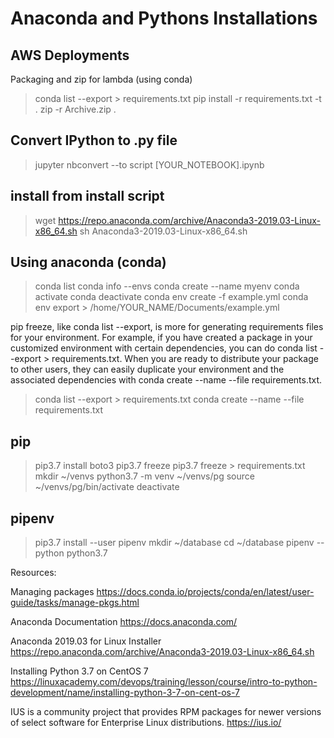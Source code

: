 # Anaconda and Pythons Installations

## AWS Deployments

Packaging and zip for lambda (using conda)

> conda list --export > requirements.txt
> pip install -r requirements.txt -t .
> zip -r Archive.zip .

## Convert IPython to .py file

> jupyter nbconvert --to script [YOUR_NOTEBOOK].ipynb

## install from install script

> wget https://repo.anaconda.com/archive/Anaconda3-2019.03-Linux-x86_64.sh
> sh Anaconda3-2019.03-Linux-x86_64.sh

## Using anaconda (conda)

> conda list
> conda info --envs
> conda create --name myenv
> conda activate
> conda deactivate
> conda env create -f example.yml
> conda env export > /home/YOUR_NAME/Documents/example.yml

pip freeze, like conda list --export, is more for generating requirements files for your environment. For example, if you have created a package in your customized environment with certain dependencies, you can do conda list --export > requirements.txt. When you are ready to distribute your package to other users, they can easily duplicate your environment and the associated dependencies with conda create --name <envname> --file requirements.txt.
> conda list --export > requirements.txt
> conda create --name <envname> --file requirements.txt

## pip

> pip3.7 install boto3
> pip3.7 freeze
> pip3.7 freeze > requirements.txt
> mkdir ~/venvs
> python3.7 -m venv ~/venvs/pg
> source ~/venvs/pg/bin/activate
> deactivate

## pipenv

> pip3.7 install --user pipenv
> mkdir ~/database
> cd ~/database
> pipenv --python python3.7

Resources:

Managing packages
https://docs.conda.io/projects/conda/en/latest/user-guide/tasks/manage-pkgs.html

Anaconda Documentation
https://docs.anaconda.com/

Anaconda 2019.03 for Linux Installer
https://repo.anaconda.com/archive/Anaconda3-2019.03-Linux-x86_64.sh

Installing Python 3.7 on CentOS 7
https://linuxacademy.com/devops/training/lesson/course/intro-to-python-development/name/installing-python-3-7-on-cent-os-7

IUS is a community project that provides RPM packages for newer versions of select software for Enterprise Linux distributions.
https://ius.io/
